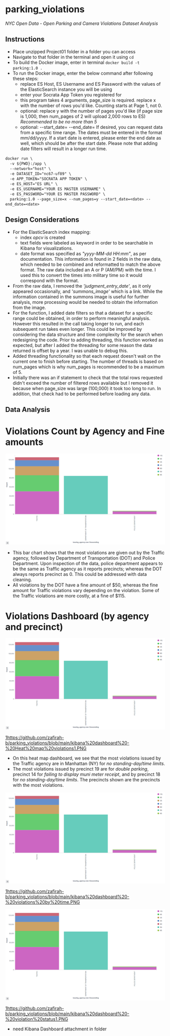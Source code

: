 # parking_violations
*NYC Open Data - Open Parking and Camera Violations Dataset Analysis*

## Instructions
* Place unzipped Project01 folder in a folder you can access
* Navigate to that folder in the terminal and open it using `cd`
* To build the Docker image, enter in terminal `docker build -t parking:1.0 .`
* To run the Docker image, enter the below command after following these steps:
  * replace ES Host, ES Username and ES Password with the values of the ElasticSearch instance you will be using 
  * enter your Socrata App Token you registered for
  * this program takes 4 arguments, page_size is required. replace x with the number of rows you'd like. Counting starts at Page 1, not 0.
  * optional: replace y with the number of pages you'd like (if page size is 1,000, then num_pages of 2 will upload 2,000 rows to ES)
  *Recommended to be no more than 5*
  * optional: --start_date=<date> --end_date=<date>
If desired, you can request data from a specific time range. The dates must be entered in the format mm/dd/yyyy.
If a start date is entered, please enter the end date as well, which should be after the start date.
Please note that adding date filters will result in a longer run time.
  
```
docker run \
  -v ${PWD}:/app \
  --network="host" \
  -e DATASET_ID="nc67-uf89" \
  -e APP_TOKEN="SOCRATA APP TOKEN" \
  -e ES_HOST="ES URL" \
  -e ES_USERNAME="YOUR ES MASTER USERNAME" \
  -e ES_PASSWORD="YOUR ES MASTER PASSWORD" \
  parking:1.0 --page_size=x --num_pages=y --start_date=<date> --end_date=<date>
```

## Design Considerations
* For the ElasticSearch index mapping:
  * index *opcv* is created
  * text fields were labeled as keyword in order to be searchable in Kibana for visualizations.
  * date format was specified as *"yyyy-MM-dd HH:mm"*, as per documentation. 
  This information is found in 2 fields in the raw data, which needed to be combined and reformatted to match the above format.
  The raw data included an A or P (AM/PM) with the time. I used this to convert the times into military time so it would correspond with the format.
* From the raw data, I removed the *'judgment_entry_date'*, as it only appeared occasionally, and *'summons_image'* which is a link.
While the information contained in the summons image is useful for further analysis, more processing would be needed to obtain the information from the image.
* For the function, I added date filters so that a dataset for a specific range could be obtained, in order to perform meaningful analysis. 
However this resulted in the call taking longer to run, and each subsequent run takes even longer. This could be improved
by considering the data structure and time complexity for the search when redesigning the code. Prior to adding threading, this function worked as expected, but after I added the threading for some reason the data returned is offset by a year. I was unable to debug this.
* Added threading functionality so that each request doesn't wait on the current one to finish before starting. The number of threads is based on num_pages which is why num_pages is recommended to be a maximum of 5.
* Initially there was an if statement to check that the total rows requested didn't exceed the number of filtered rows available but I removed it because when page_size was large (100,000) it took too long to run. In addition, that check had to be performed before loading any data.

## Data Analysis

# Violations Count by Agency and Fine amounts
![Image][1]

[1]:https://github.com/zafirah-b/parking_violations/blob/main/kibana%20dashboard%20-%20count%20by%20agency1.PNG

* This bar chart shows that the most violations are given out by the Traffic agency, followed by Department of Transportation (DOT) and Police Department. Upon inspection of the data, police department appears to be the same as Traffic agency as it reports precincts; whereas the DOT always reports precinct as 0. This could be addressed with data cleaning.
* All violations by the DOT have a fine amount of $50, whereas the fine amount for Traffic violations vary depending on the violation. Some of the Traffic violations are more costly, at a fine of $115.

# Violations Dashboard (by agency and precinct)
![Image][1]

[1]https://github.com/zafirah-b/parking_violations/blob/main/kibana%20dashboard%20-%20Heat%20map%20violations1.PNG

* On this heat map dashboard, we see that the most violations issued by the Traffic agency are in Manhattan (NY) for *no standing-day/time limits*. 
* The most violations issued by precinct 19 are for *double parking*, precinct 14 for *failing to display muni meter receipt*, and by precinct 18 for *no standing-day/time limits*. The precincts shown are the precincts with the most violations.

![Image][1]

[1]https://github.com/zafirah-b/parking_violations/blob/main/kibana%20dashboard%20-%20violations%20by%20time.PNG

![Image][1]

[1]https://github.com/zafirah-b/parking_violations/blob/main/kibana%20dashboard%20-%20violation%20status1.PNG

* need Kibana Dashboard attachment in folder
